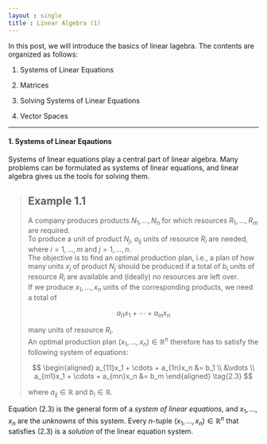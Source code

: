 ```yaml
---
layout : single
title : Linear Algebra (1)
--- 
```


In this post, we will introduce the basics of linear lagebra. The contents are organized as follows: 

1. Systems of Linear Equations

2. Matrices

3. Solving Systems of Linear Equations 

4. Vector Spaces

---

#### 1. Systems of Linear Eqautions 

Systems of linear equations play a central part of linear algebra. Many problems can be formulated as systems of linear equations, and linear algebra gives us the tools for solving them.

> ## Example 1.1
>
> A company produces products $N_1, \dots, N_n$ for which resources $R_1, \dots, R_m$ are required.  
> To produce a unit of product $N_j$, $a_{ij}$ units of resource $R_i$ are needed, where $i = 1, \dots, m$ and $j = 1, \dots, n$.  
> The objective is to find an optimal production plan, i.e., a plan of how many units $x_j$ of product $N_j$ should be produced if a total of $b_i$ units of resource $R_i$ are available and (ideally) no resources are left over.  
> If we produce $x_1, \dots, x_n$ units of the corresponding products, we need a total of
>
> $$
> a_{i1}x_1 + \cdots + a_{in}x_n
> \tag{2.2}
> $$
>
> many units of resource $R_i$.  
> An optimal production plan $(x_1, \dots, x_n) \in \mathbb{R}^n$ therefore has to satisfy the following system of equations:
>
> $$
> \begin{aligned}
> a_{11}x_1 + \cdots + a_{1n}x_n &= b_1 \\
> &\vdots \\
> a_{m1}x_1 + \cdots + a_{mn}x_n &= b_m
> \end{aligned}
> \tag{2.3}
> $$
>
> where $a_{ij} \in \mathbb{R}$ and $b_i \in \mathbb{R}$.



Equation (2.3) is the general form of a *system of linear equations*, and $x_1, \dots, x_n$ are the *unknowns* of this system. Every $n$-tuple $(x_1, \dots, x_n) \in \mathbb{R}^n$ that satisfies (2.3) is a *solution* of the linear equation system.
